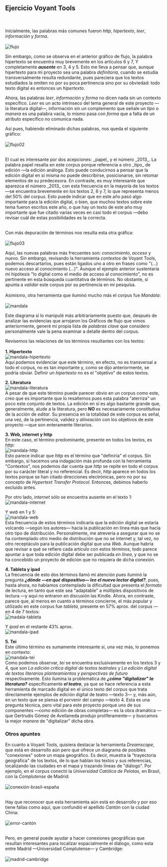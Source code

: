 ## Ejercicio Voyant Tools ##

<br/><br/>Inicialmente, las palabras más comunes fueron _http_, _hipertexto_, _leer_, _información_ y _forma_. <br/><br/>
![flujo](img/flujo.png)

Sin embargo, como se observa en el anterior gráfico de flujo, la palabra hipertexto se encuentra muy brevemente en los artículos 6 y 7, Y completamente ***ausente*** en 3, 4 y 5. Esto me lleva a pensar que, aunque hipertexto para mi proyecto sea una palabra _definitoria_, cuando se estudia transversalmente resulta redundante, pues pareciera que los textos estudiados la omiten no por su poca pertinencia sino por su obviedad: todo texto digital es entonces un _hipertexto_. <br/>

Ahora, las palabras _leer_, _información_ y _forma_ no dicen nada sin un contexto específico. _Leer_ es un acto intrínseco del tema general de este proyecto —la literatura digital—, información sin un complemento que señale un _tipo_ o _manera_ es una palabra vacía, lo mismo pasa con _forma_ que a falta de un atributo específico no comunica nada. 
<br/>

Así pues, habiendo eliminado dichas palabras, nos queda el siguiente gráfico: <br/><br/>
![flujo02](img/flujo02.png)

<br/>
El cual es interesante por dos acepciones: _papel_ y el número _2013_. La palabra papel resalta en este corpus porque referencia a otro _tipo_ de edición —la edición análoga. Esto puede conducirnos a pensar que la edición digital en sí misma no puede describirse, posicionarse, sin retomar elementos de su predecesora. En contraste, es muy interesante que aparezca el número _2013_ con esta frecuencia en la mayoría de los textos —se encuentra brevemente en los textos 2, 6 y 7, lo que representa menos del 50% del corpus. Esto puede indicar que en este año pasó algo importante para la edición digital, o bien, que muchos textos sobre este tema fueron escritos este año, o que hay un texto de este año muy importante que fue citado varias veces en casi todo el corpus —debo revisar cuál de estas posibilidades es la correcta. 
<br/><br/>

Con más depuración de términos nos resulta esta otra gráfica: <br/><br/>
![flujo03](img/flujo03.png)
<br/>

Aquí, las nuevas palabras más frecuentes son: _conocimiento_, _acceso_ y _nuevo_. Sin embargo, revisando la herramienta _contextos_ de Voyant Tools, podemos descartarlos, pues están ligados uno a otro en frases como "(...) nuevo acceso al conocimiento (...)". Aunque el ejemplo anterior sustentaría mi hipótesis "lo digital como el medio de acceso al conocimiento", no es pertinente en esta búsqueda cuantitativa de términos. No obstante, sí apunta a _validar_ este corpus por su pertinencia en mi pesquisa. 
<br/><br/>
Asimismo, otra herramienta que iluminó mucho más el corpus fue _Mandala_: <br/><br/>
![mandala](img/mandala.png)
<br/>

Este diagrama sí lo manipulé más arbitrariamente puesto que, después de analizar las evidencias que arrojaron los Gráficos de flujo que vimos anteriormente, generé mi propia lista de _palabras clave_ que considero personalmente vale la pena examinar a detalle dentro del corpus.

Revisemos las relaciones de los términos resultantes con los textos: <br/><br/>
**1. Hipertexto**
<br/>![mandala-hipertexto](img/mandala-hipertexto.png)<br/>
Aquí podemos evidenciar que este término, en efecto, no es transversal a todo el corpus, no es tan importante y, como se dijo anteriormente, se podría obviar. Definir un _hipertexto_ no es el "objetivo" de estos textos. 

**2. Literatura** 
<br/>![mandala-literatura](img/mandala-literatura.png)<br/>
A pesar de que este término puede parecer obvio en un corpus como este, creo que es importante que lo resaltemos pues esta palabra "aterriza" un poco este conjunto de textos. La edición en sí es algo bastante grande que, generalmente, alude a la literatura, pero **NO** es necesariamente constitutiva de la acción de _editar_. Su presencia en la totalidad de este corpus es señal, una vez, de la pertinencia, validez y _alineación_ con los objetivos de este proyecto —que son enteramente literarios.

**3. Web, internet y http** <br/>
En este caso, el término predominante, presente en todos los textos, es _http_: 
<br/>![mandala-http](img/mandala-http.png) <br/>
Esto parece indicar que _http_ es el término que "definiría" el corpus. Sin embargo, si hacemos una indagación más profunda con la herramienta "Contextos", nos podemos dar cuenta que _http_ se repite en todo el corpus por su carácter literal y no referencial. Es decir, _http_ aparece en todos los textos porque se han citado direcciones electrónicas, pero no por su concepto de _Hypertext Transfer Protocol_. Entonces, debimos haberlo excluido antes. <br/>

Por otro lado, _internet_ sólo se encuentra ausente en el texto 1: 
<br/>![mandala-internet](img/mandala-internet.png) <br/>

Y _web_ en 1 y 5: 
<br/>![mandala-web](img/mandala-web.png) <br/>
Esta frecuencia de estos términos indicaría que la edición digital se estaría volcando —según los autores— hacia la publicación en línea más que hacia otro tipo de distribución. Personalmente, me atrevería a asegurar que no se ha contemplado otro medio de distribución que no se internet y, tal vez, no otro receptáculo para la publicación digital que una _Web_. Aunque habría que revisar a qué se refiere cada artículo con estos términos, todo parece apuntar a que toda edición digital debe ser publicada _en línea_, y que no se ha concebido un proyecto de edición que no requiera de dicha conexión.

**4. Tableta y ipad** <br/>
La frecuencia de esto dos términos llamó mi atención pues iluminó la pregunta ***¿dónde —en qué dispositivo— lee el nuevo lector digital?***, pues, hasta ahora, no habíamos contemplado la dificultad que presenta el _formato_ de lectura, en tanto que este sea "adaptable" a múltiples dispositivos de lectura —y aquí no entraron en discusión las Kindle. 
Ahora, en contraste, parece que, al menos en cuanto a términos concierne, el más popular y utilizado en este corpus fue _tableta_, presente en 57% aprox. del corpus —en 4 de 7 textos:
<br/>![madala-tableta](img/madala-tableta.png)<br/>

Y _ipad_ en el restante 43% aprox.
<br/>![mandala-ipad](img/mandala-ipad.png)<br/>

**5. Tei** <br/>
Este último término es sumamente interesante si, una vez más, lo ponemos en contexto:
<br/>![mandala-tei](img/mandala-tei.png)<br/>
Como podemos observar, _tei_ se encuentra exclusivamente en los textos 3 y 4, que son _La edición crítica digital de textos teatrales_ y _La edición digital de textos literarios planteamientos y perspectivas de futuro_ respectivamente. Esto ilumina la problemática de ***¿cómo "digitalizar" la literatura?*** específicamente ***el teatro***, ya que se hace referencia a esta herramienta de marcado digital en el único texto del corpus que trata directamente ejemplos de edición digital de teatro —texto 3— y, más aún, en un texto que se piensa el porvenir del campo —texto 4. Esta es una pregunta técnica, pero vital para este proyecto porque uno de sus componentes —como edición de obras completas— es la obra dramática —que Gertrudis Gómez de Avellaneda produjo prolíferamente— y buscamos la mejor _manera_ de "digitalizar" dicha obra.

### Otros apuntes ###
En cuanto a Voyant Tools, quisiera destacar la herramienta _Dreamscape_, que está en desarrollo aún pero que ofrece un diagrama de posibles "conexiones" sobre un mapa geográfico. Es decir, muestra la "trayectoria geográfica" de los textos, de lo que hablan los textos y sus referencias, localizando las ciudades en el mapa y trazando líneas de "diálogo". Por ejemplo, en el corpus conectó la _Universidad Católica de Pelotas_, en Brasil, con la _Complutense_ de Madrid:<br/>
<br/>![conexión-brasil-españa](img/conexión-brasil-españa.png) <br/><br/>

Hay que reconocer que esta herramienta aún está en desarrollo y por eso tiene fallas como aquí, que confundió el apellido _Cantón_ con la ciudad China: <br/><br/>
![error-cantón](img/error-cantón.png)<br/><br/>

Pero, en general puede ayudar a hacer conexiones geográficas que resultan interesantes para localizar espacialmente el diálogo, como esta entre Madrid —Universidad Complutense— y Cambridge: <br/><br/>
![madrid-cambridge](img/madrid-cambridge.png)
